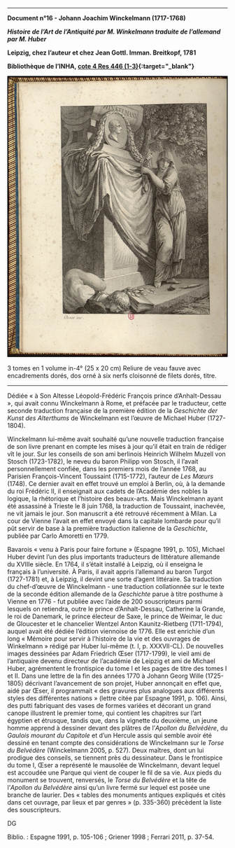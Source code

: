 ﻿***

**Document n°16 - Johann Joachim Winckelmann (1717-1768)**

**_Histoire de l’Art de l’Antiquité par M. Winkelmann traduite de l’allemand par M. Huber_**

**Leipzig, chez l’auteur et chez Jean Gottl. Imman. Breitkopf, 1781**

**Bibliothèque de l’INHA, [cote 4 Res 446 (1-3)](http://bibliotheque-numerique.inha.fr/idurl/1/13537){:target="_blank"}**

![Branching](./img/doc16/doc16_1.jpg)



3 tomes en 1 volume in-4° (25 x 20 cm)
Reliure de veau fauve avec encadrements dorés, dos orné à six nerfs cloisonné de filets dorés, titre.

***

Dédiée « à Son Altesse Léopold-Frédéric François prince d’Anhalt-Dessau », qui avait connu Winckelmann à Rome, et préfacée par le traducteur, cette seconde traduction française de la première édition de la _Geschichte der Kunst des Alterthums_ de Winckelmann est l’œuvre de Michael Huber (1727-1804).

Winckelmann lui-même avait souhaité qu’une nouvelle traduction française de son livre prenant en compte les mises à jour qu’il était en train de rédiger vît le jour. Sur les conseils de son ami berlinois Heinrich Wilhelm Muzell von Stosch (1723-1782), le neveu du baron Philipp von Stosch, il l’avait personnellement confiée, dans les premiers mois de l’année 1768, au Parisien François-Vincent Toussaint (1715-1772), l’auteur de _Les Mœurs_ (1748). Ce dernier avait en effet trouvé un emploi à Berlin, où, à la demande du roi Frédéric II, il enseignait aux cadets de l’Académie des nobles la logique, la rhétorique et l’histoire des beaux-arts. Mais Winckelmann ayant été assassiné à Trieste le 8 juin 1768, la traduction de Toussaint, inachevée, ne vit jamais le jour. Son manuscrit a été retrouvé récemment à Milan. La cour de Vienne l’avait en effet envoyé dans la capitale lombarde pour qu’il pût servir de base à la première traduction italienne de la _Geschichte_, publiée par Carlo Amoretti en 1779.

Bavarois « venu à Paris pour faire fortune » (Espagne 1991, p. 105), Michael Huber devint l’un des plus importants traducteurs de littérature allemande du XVIIIe siècle. En 1764, il s’était installé à Leipzig, où il enseigna le français à l’université. À Paris, il avait appris l’allemand au baron Turgot (1727-1781) et, à Leipzig, il devint une sorte d’agent littéraire. Sa traduction du chef-d’œuvre de Winckelmann - une traduction collationnée sur le texte de la seconde édition allemande de la _Geschichte_ parue à titre posthume à Vienne en 1776 - fut publiée avec l’aide de 200 souscripteurs parmi lesquels on retiendra, outre le prince d’Anhalt-Dessau, Catherine la Grande, le roi de Danemark, le prince électeur de Saxe, le prince de Weimar, le duc de Gloucester et le chancelier Wentzel Anton Kaunitz-Rietberg (1711-1794), auquel avait été dédiée l’édition viennoise de 1776. Elle est enrichie d’un long « Mémoire pour servir à l’histoire de la vie et des ouvrages de Winkelmann » rédigé par Huber lui-même (t. I, p. XXXVII-CL). De nouvelles images dessinées par Adam Friedrich Œser (1717-1799), le vieil ami de l’antiquaire devenu directeur de l’académie de Leipzig et ami de Michael Huber, agrémentent le frontispice du tome I et les pages de titre des tomes I et II. Dans une lettre de la fin des années 1770 à Johann Georg Wille (1725-1805) décrivant l’avancement de son projet, Huber annonçait en effet que, aidé par Œser, il programmait « des gravures plus analogues aux différents styles des différentes nations » (lettre citée par Espagne 1991, p. 106). Ainsi, des putti fabriquant des vases de formes variées et décorant un grand canope illustrent le premier tome, qui contient les chapitres sur l’art égyptien et étrusque, tandis que, dans la vignette du deuxième, un jeune homme apprend à dessiner devant des plâtres de l’_Apollon du Belvédère_, du _Gaulois mourant du Capitole_ et d’un Hercule assis qui semble avoir été dessiné en tenant compte des considérations de Winckelmann sur le _Torse du Belvédère_ (Winckelmann 2005, p. 527). Deux maîtres, dont un lui prodigue des conseils, se tiennent près du dessinateur. Dans le frontispice du tome I, Œser a représenté le mausolée de Winckelmann, devant lequel est accoudée une Parque qui vient de couper le fil de sa vie. Aux pieds du monument se trouvent, renversés, le _Torse du Belvédère_ et la tête de l’_Apollon du Belvédère_ ainsi qu’un livre fermé sur lequel est posée une branche de laurier. Des « tables des monuments antiques expliqués et cités dans cet ouvrage, par lieux et par genres » (p. 335-360) précèdent la liste des souscripteurs.

DG

Biblio. : Espagne 1991, p. 105-106 ; Griener 1998 ; Ferrari 2011, p. 37-54.
